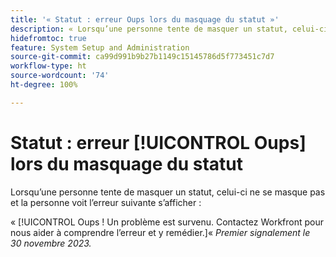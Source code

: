 ```yaml
---
title: '« Statut : erreur Oups lors du masquage du statut »'
description: « Lorsqu’une personne tente de masquer un statut, celui-ci ne se charge pas et une erreur de type Oups apparaît. »
hidefromtoc: true
feature: System Setup and Administration
source-git-commit: ca99d991b9b27b1149c15145786d5f773451c7d7
workflow-type: ht
source-wordcount: '74'
ht-degree: 100%

---
```



# Statut : erreur [!UICONTROL Oups] lors du masquage du statut

Lorsqu’une personne tente de masquer un statut, celui-ci ne se masque pas et la personne voit l’erreur suivante s’afficher :

« [!UICONTROL Oups ! Un problème est survenu. Contactez Workfront pour nous aider à comprendre l’erreur et y remédier.]«
_Premier signalement le 30 novembre 2023._

